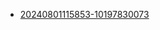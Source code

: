 - [20240801115853-10197830073](https://bibhutisingh93.github.io/bibhuti_test/reports/20240801115853-10197830073/index.html)
